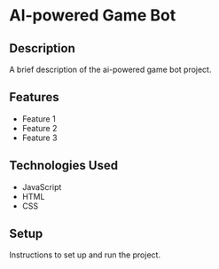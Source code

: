 # AI-powered Game Bot

## Description

A brief description of the ai-powered game bot project.

## Features

- Feature 1
- Feature 2
- Feature 3

## Technologies Used

- JavaScript
- HTML
- CSS

## Setup

Instructions to set up and run the project.
